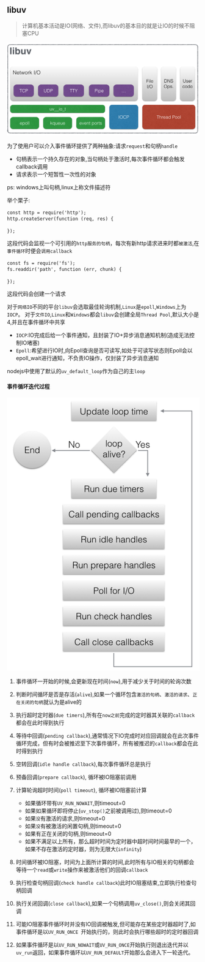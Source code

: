 ## libuv
> 计算机基本活动是IO(网络、文件),而libuv的基本目的就是让IO的时候不阻塞CPU


![libuv结构](https://github.com/luyufa/NodeLearning/blob/master/node/img/2.png)

为了使用户可以介入事件循环提供了两种抽象:请求`request`和句柄`handle`
 * 句柄表示一个持久存在的对象,当句柄处于激活时,每次事件循环都会触发callback调用
 * 请求表示一个短暂性一次性的对象

ps: windows上叫句柄,linux上称文件描述符


举个栗子:

```
const http = require('http');
http.createServer(function (req, res) {

});
```
这段代码会监视一个可引用的`http服务的句柄`，每次有新http请求进来时都`被激活`,在`事件循环`时便会`调用callback`


```
const fs = require('fs');
fs.readdir('path', function (err, chunk) {

});
```
这段代码会创建一个请求



对于`网络IO`不同的平台`libuv`会选取最佳轮询机制,`Linux`是`epoll`,`Windows`上为`IOCP`。
对于`文件IO`,`Linux`和`Windows`都会`libuv`会创建全局`Thread Pool`,默认大小是4,并且在事件循环中共享


* `IOCP`:IO完成后给一个事件通知，且封装了IO+异步消息通知机制(造成无法控制IO堵塞)
* `Epoll`:希望进行IO时,向Epoll查询是否可读写,如处于可读写状态则Epoll会以epoll_wait进行通知，不负责IO操作，仅封装了异步消息通知


nodejs中使用了默认的`uv_default_loop`作为自己的主`loop`


#### 事件循环迭代过程

![事件循环](https://github.com/luyufa/NodeLearning/blob/master/node/img/3.png)

1. 事件循环一开始的时候,会更新现在时间(`now`),用于减少关于时间的轮询次数

2. 判断时间循环是否是存活(`alive`),如果一个循环包含`激活的句柄`、`激活的请求`、`正在关闭的句柄`就认为是alive的

3. 执行超时定时器(`due timers`),所有在`now之前`完成的定时器其关联的`callback`都会在此时得到执行
4. 等待中回调(`pending callback`),通常情况下IO完成时对应回调就会在此次事件循环完成，但有时会被推迟至下次事件循环，所有被推迟的`callback`都会在此时得到执行

5. 空转回调(`idle handle callback`),每次事件循环总是执行

6. 预备回调(`prepare callback`), 循环被IO阻塞前调用

7. 计算轮询超时时间(`poll timeout`), 循环被IO阻塞前计算
   * 如果循环带有`UV_RUN_NOWAIT`,则timeout=0
   * 如果如果循环即将停止(`uv_stop()`之前被调用过),则timeout=0
   * 如果`没`有激活的请求,则timeout=0
   * 如果`没`有被激活的闲置句柄,则timeout=0
   * 如果有正在关闭的句柄,则timeout=0
   * 如果不满足以上所有，那么超时时间为定时器中超时间时间最早的一个，如果不存在激活的定时器，则为无限大(`infinity`)
8. 时间循环被IO阻塞，时间为上面所计算的时间,此时所有与IO相关的句柄都会等待一个`read`或`write`操作来被激活他们的回调`callback`
9. 执行检查句柄回调(`check handle callback`)此时IO阻塞结束,立即执行检查句柄回调
10. 执行关闭回调(`close callback`),如果一个句柄调用`uv_close()`,则会关闭其回调
11. 可能IO阻塞事件循环时并没有IO回调被触发,但可能存在某些定时器超时了,如事件循环是以`UV_RUN_ONCE `开始执行的，则此时会执行哪些超时的定时器回调
12. 如果事件循环是以`UV_RUN_NOWAIT`或`UV_RUN_ONCE`开始执行则退出迭代并以`uv_run`返回，如果事件循环以`UV_RUN_DEFAULT`开始那么会进入下一轮迭代。




